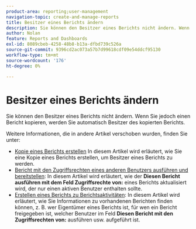 ```yaml
---
product-area: reporting;user-management
navigation-topic: create-and-manage-reports
title: Besitzer eines Berichts ändern
description: Sie können den Besitzer eines Berichts nicht ändern. Wenn Sie jedoch einen Bericht kopieren, werden Sie automatisch Besitzer des kopierten Berichts.
author: Nolan
feature: Reports and Dashboards
exl-id: 8089cbeb-4258-48b8-b13a-dfbd739c526a
source-git-commit: 9396cd2ac073a57b7d99618cdf09e54ddcf95130
workflow-type: tm+mt
source-wordcount: '176'
ht-degree: 0%

---
```


# Besitzer eines Berichts ändern

<!-- Audited: 11/2024 -->

Sie können den Besitzer eines Berichts nicht ändern. Wenn Sie jedoch einen Bericht kopieren, werden Sie automatisch Besitzer des kopierten Berichts.

Weitere Informationen, die in andere Artikel verschoben wurden, finden Sie unter:

* [Kopie eines Berichts erstellen](../../../reports-and-dashboards/reports/creating-and-managing-reports/create-copy-report.md) In diesem Artikel wird erläutert, wie Sie eine Kopie eines Berichts erstellen, um Besitzer eines Berichts zu werden.
* [Bericht mit den Zugriffsrechten eines anderen Benutzers ausführen und bereitstellen](../../../reports-and-dashboards/reports/creating-and-managing-reports/run-deliver-report-access-rights-another-user.md): In diesem Artikel wird erläutert, wie der **Diesen Bericht ausführen mit dem Feld Zugriffsrechte von:** eines Berichts aktualisiert wird, der nur einen aktiven Benutzer enthalten sollte.
* [Erstellen eines Berichts zu Berichtsaktivitäten](../../../reports-and-dashboards/reports/report-usage/create-report-reporting-activities.md): In diesem Artikel wird erläutert, wie Sie Informationen zu vorhandenen Berichten finden können, z. B. wer Eigentümer eines Berichts ist, für wen ein Bericht freigegeben ist, welcher Benutzer im Feld **Diesen Bericht mit den Zugriffsrechten von:** ausführen usw. aufgeführt ist.
